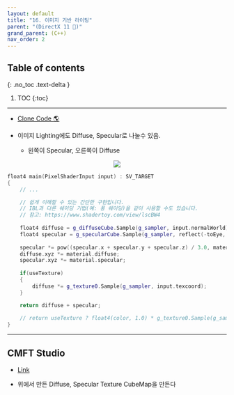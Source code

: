 ```yaml
---
layout: default
title: "16. 이미지 기반 라이팅"
parent: "(DirectX 11 🌟)"
grand_parent: (C++)
nav_order: 2
---
```


## Table of contents
{: .no_toc .text-delta }

1. TOC
{:toc}

---

* [Clone Code 🌎](https://github.com/EasyCoding-7/DirectX11-Examples/tree/17/17_environmentMapping)

* 이미지 Lighting에도 Diffuse, Specular로 나눌수 있음.
    * 왼쪽이 Specular, 오른쪽이 Diffuse

<p align="center">
  <img src="https://taehyungs-programming-blog.github.io/blog/assets/images/cpp/directx11/d11-16-1.png"/>
</p>

```cpp
float4 main(PixelShaderInput input) : SV_TARGET
{
    // ...

    // 쉽게 이해할 수 있는 간단한 구현입니다.
    // IBL과 다른 쉐이딩 기법(예: 퐁 쉐이딩)을 같이 사용할 수도 있습니다.
    // 참고: https://www.shadertoy.com/view/lscBW4
    
    float4 diffuse = g_diffuseCube.Sample(g_sampler, input.normalWorld);
    float4 specular = g_specularCube.Sample(g_sampler, reflect(-toEye, input.normalWorld));
    
    specular *= pow((specular.x + specular.y + specular.z) / 3.0, material.shininess);
    diffuse.xyz *= material.diffuse;
    specular.xyz *= material.specular;
    
    if(useTexture)
    {
        diffuse *= g_texture0.Sample(g_sampler, input.texcoord);
    }

    return diffuse + specular;
    
    // return useTexture ? float4(color, 1.0) * g_texture0.Sample(g_sampler, input.texcoord) : float4(color, 1.0);
}
```

---

## CMFT Studio

* [Link](https://github.com/dariomanesku/cmftStudio)

* 위에서 만든 Diffuse, Specular Texture CubeMap을 만든다


